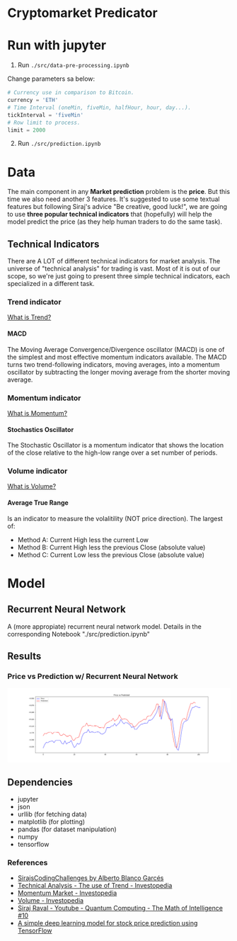 # Cryptomarket Predicator

# Run with jupyter

1. Run `./src/data-pre-processing.ipynb`

Change parameters sa below:

```python
# Currency use in comparison to Bitcoin.
currency = 'ETH'
# Time Interval (oneMin, fiveMin, halfHour, hour, day...).
tickInterval = 'fiveMin'
# Row limit to process.
limit = 2000
```

2. Run `./src/prediction.ipynb`

# Data

The main component in any **Market prediction** problem is the **price**. But
this time we also need another 3 features. It's suggested to use some textual
features but following Siraj's advice "Be creative, good luck!", we are going to
use **three popular technical indicators** that (hopefully) will help the model
predict the price (as they help human traders to do the same task).

## Technical Indicators

There are A LOT of different technical indicators for market analysis. The
universe of "technical analysis" for trading is vast. Most of it is out of our
scope, so we're just going to present three simple technical indicators, each
specialized in a different task.

### Trend indicator

[What is Trend?](http://www.investopedia.com/university/technical/techanalysis3.asp)

#### MACD

The Moving Average Convergence/Divergence oscillator (MACD) is one of the
simplest and most effective momentum indicators available. The MACD turns two
trend-following indicators, moving averages, into a momentum oscillator by
subtracting the longer moving average from the shorter moving average.

### Momentum indicator

[What is Momentum?](http://www.investopedia.com/terms/m/marketmomentum.asp)

#### Stochastics Oscillator

The Stochastic Oscillator is a momentum indicator that shows the location of the
close relative to the high-low range over a set number of periods.

### Volume indicator

[What is Volume?](http://www.investopedia.com/terms/v/volume.asp)

#### Average True Range

Is an indicator to measure the volalitility (NOT price direction). The largest
of:

* Method A: Current High less the current Low
* Method B: Current High less the previous Close (absolute value)
* Method C: Current Low less the previous Close (absolute value)

# Model

## Recurrent Neural Network

A (more appropiate) recurrent neural network model. Details in the corresponding
Notebook "./src/prediction.ipynb"

## Results

### Price vs Prediction w/ Recurrent Neural Network

<img src="./result/BTC-ETH-PriceVsPrediction.png?raw=true">

## Dependencies

* jupyter
* json
* urllib (for fetching data)
* matplotlib (for plotting)
* pandas (for dataset manipulation)
* numpy
* tensorflow

### References

* [SirajsCodingChallenges by Alberto Blanco Garcés](https://github.com/alberduris/SirajsCodingChallenges)
* [Technical Analysis - The use of Trend - Investopedia](http://www.investopedia.com/university/technical/techanalysis3.asp)
* [Momentum Market - Investopedia](http://http://www.investopedia.com/terms/m/marketmomentum.asp)
* [Volume - Investopedia](http://www.investopedia.com/terms/v/volume.asp)
* [Siraj Raval - Youtube - Quantum Computing - The Math of Intelligence #10](https://www.youtube.com/watch?v=LhtnECml-KI)
* [A simple deep learning model for stock price prediction using TensorFlow](https://medium.com/mlreview/a-simple-deep-learning-model-for-stock-price-prediction-using-tensorflow-30505541d877)
